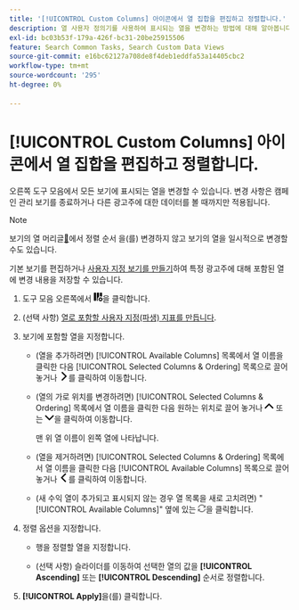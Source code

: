 ```yaml
---
title: '[!UICONTROL Custom Columns] 아이콘에서 열 집합을 편집하고 정렬합니다.'
description: 열 사용자 정의기를 사용하여 표시되는 열을 변경하는 방법에 대해 알아봅니다.
exl-id: bc03b53f-179a-426f-bc31-20be25915506
feature: Search Common Tasks, Search Custom Data Views
source-git-commit: e16bc62127a708de8f4deb1eddfa53a14405cbc2
workflow-type: tm+mt
source-wordcount: '295'
ht-degree: 0%

---
```


# [!UICONTROL Custom Columns] 아이콘에서 열 집합을 편집하고 정렬합니다.

오른쪽 도구 모음에서 모든 보기에 표시되는 열을 변경할 수 있습니다. 변경 사항은 캠페인 관리 보기를 종료하거나 다른 광고주에 대한 데이터를 볼 때까지만 적용됩니다.

>[!NOTE]
>
>보기의 열 머리글[&#128279;](/help/search-social-commerce/common-tasks/data-views/ad-hoc-settings/column-set-edit-column-heading.md)에서 정렬 순서 을(를) 변경하지 않고 보기의 열을 일시적으로 변경할 수도 있습니다.
>
>기본 보기를 편집하거나 [사용자 지정 보기를 만들기](/help/search-social-commerce/common-tasks/data-views/custom-default-views-manage.md#create-custom-view)하여 특정 광고주에 대해 포함된 열에 변경 내용을 저장할 수 있습니다.

1. 도구 모음 오른쪽에서 ![열](/help/search-social-commerce/assets/custom-columns.png "열")을 클릭합니다.

1. (선택 사항) [열로 포함할 사용자 지정(파생) 지표를 만듭니다](/help/search-social-commerce/common-tasks/custom-metrics/custom-metric-create.md).

1. 보기에 포함할 열을 지정합니다.

   * (열을 추가하려면) [!UICONTROL Available Columns] 목록에서 열 이름을 클릭한 다음 [!UICONTROL Selected Columns & Ordering] 목록으로 끌어 놓거나 ![열 추가](/help/search-social-commerce/assets/chevron-right.png "열 추가")를 클릭하여 이동합니다.

   * (열의 가로 위치를 변경하려면) [!UICONTROL Selected Columns & Ordering] 목록에서 열 이름을 클릭한 다음 원하는 위치로 끌어 놓거나 ![위로 열 이동](/help/search-social-commerce/assets/chevron-up.png "위로 열 이동") 또는 ![아래로 열 이동](/help/search-social-commerce/assets/chevron-down.png "아래로 열 이동")을 클릭하여 이동합니다.

     맨 위 열 이름이 왼쪽 열에 나타납니다.

   * (열을 제거하려면) [!UICONTROL Selected Columns & Ordering] 목록에서 열 이름을 클릭한 다음 [!UICONTROL Available Columns] 목록으로 끌어 놓거나 ![제거](/help/search-social-commerce/assets/chevron-left.png "제거")를 클릭하여 이동합니다.

   * (새 수익 열이 추가되고 표시되지 않는 경우 열 목록을 새로 고치려면) &quot;[!UICONTROL Available Columns]&quot; 옆에 있는 ![새로 고침](/help/search-social-commerce/assets/refresh.png "새로 고침")을 클릭합니다.

1. 정렬 옵션을 지정합니다.

   * 행을 정렬할 열을 지정합니다.

   * (선택 사항) 슬라이더를 이동하여 선택한 열의 값을 **[!UICONTROL Ascending]** 또는 **[!UICONTROL Descending]** 순서로 정렬합니다.

1. **[!UICONTROL Apply]**&#x200B;을(를) 클릭합니다.
